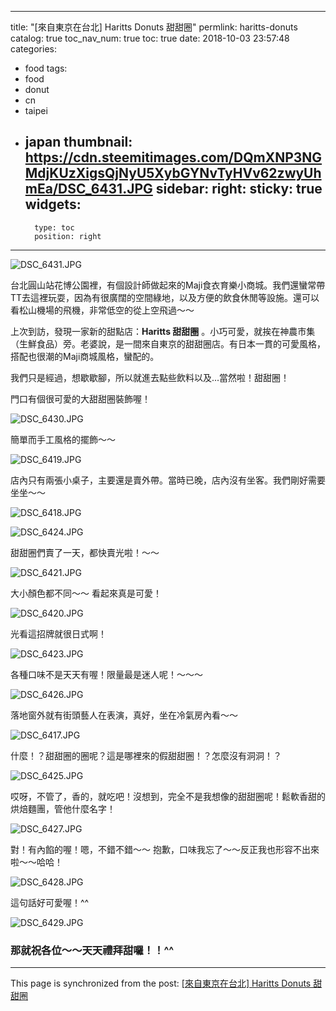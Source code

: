 
---
title: "[來自東京在台北] Haritts Donuts 甜甜圈"
permlink: haritts-donuts
catalog: true
toc_nav_num: true
toc: true
date: 2018-10-03 23:57:48
categories:
- food
tags:
- food
- donut
- cn
- taipei
- japan
thumbnail: https://cdn.steemitimages.com/DQmXNP3NGMdjKUzXigsQjNyU5XybGYNvTyHVv62zwyUhmEa/DSC_6431.JPG
sidebar:
    right:
        sticky: true
widgets:
    -
        type: toc
        position: right
---


![DSC_6431.JPG](https://cdn.steemitimages.com/DQmXNP3NGMdjKUzXigsQjNyU5XybGYNvTyHVv62zwyUhmEa/DSC_6431.JPG)

台北圓山站花博公園裡，有個設計師做起來的Maji食衣育樂小商城。我們還蠻常帶TT去這裡玩耍，因為有很廣闊的空間綠地，以及方便的飲食休閒等設施。還可以看松山機場的飛機，非常低空的從上空飛過～～

上次到訪，發現一家新的甜點店：**Haritts 甜甜圈** 。小巧可愛，就挨在神農市集（生鮮食品）旁。老婆說，是一間來自東京的甜甜圈店。有日本一貫的可愛風格，搭配也很潮的Maji商城風格，蠻配的。

我們只是經過，想歇歇腳，所以就進去點些飲料以及...當然啦！甜甜圈！

門口有個很可愛的大甜甜圈裝飾喔！

![DSC_6430.JPG](https://cdn.steemitimages.com/DQmaHp9QoCeDXFfkErXkB9wbjFMZQVp2Utn571rfhSnxtya/DSC_6430.JPG)

簡單而手工風格的擺飾～～

![DSC_6419.JPG](https://cdn.steemitimages.com/DQmasREQ6B574ACDjdLKzBhF2Qs7AZzWCJ6EMmhHjkujwpp/DSC_6419.JPG)

店內只有兩張小桌子，主要還是賣外帶。當時已晚，店內沒有坐客。我們剛好需要坐坐～～

![DSC_6418.JPG](https://cdn.steemitimages.com/DQmZKx9XZ5c9wBaDUxvQZzax8gcxEZZtx1N1KiN7is85A76/DSC_6418.JPG)

![DSC_6424.JPG](https://cdn.steemitimages.com/DQmNgjuApX8uMHm78P7ZakYBwpPTbX8Z9gbAp5w4RpCGYM7/DSC_6424.JPG)

甜甜圈們賣了一天，都快賣光啦！～～

![DSC_6421.JPG](https://cdn.steemitimages.com/DQmQs5NRPj19sc15bN4VFjmaa4WPKZAvy8fN6WBZ7Q9qG9J/DSC_6421.JPG)

大小顏色都不同～～ 看起來真是可愛！

![DSC_6420.JPG](https://cdn.steemitimages.com/DQmQEZj23FkjkLxa9Ae6Xrx9nH22PomAbhAcWtgKS94RiUQ/DSC_6420.JPG)

光看這招牌就很日式啊！

![DSC_6423.JPG](https://cdn.steemitimages.com/DQmRT9MPUKbiQSCjQqEtcqMyKbBK7CoUUJbERJGYRcTugP1/DSC_6423.JPG)

各種口味不是天天有喔！限量最是迷人呢！～～～

![DSC_6426.JPG](https://cdn.steemitimages.com/DQmWZi8UPoPb6vU643merk1CQpBRZnCn8T75oDbRZhnED6q/DSC_6426.JPG)

落地窗外就有街頭藝人在表演，真好，坐在冷氣房內看～～

![DSC_6417.JPG](https://cdn.steemitimages.com/DQmfMdBxzBRaD2FCrPgZg9VwNC2mJhjTfjsDGm2ddjghHwP/DSC_6417.JPG)

什麼！？甜甜圈的圈呢？這是哪裡來的假甜甜圈！？怎麼沒有洞洞！？

![DSC_6425.JPG](https://cdn.steemitimages.com/DQma5FAMt518rvqvYpL75VWEAqqQXnaic6TRzJB6rHVRXso/DSC_6425.JPG)

哎呀，不管了，香的，就吃吧！沒想到，完全不是我想像的甜甜圈呢！鬆軟香甜的烘焙麵團，管他什麼名字！

![DSC_6427.JPG](https://cdn.steemitimages.com/DQmdXsj464masicyriadFgdHvzoMvZAdQHRcasbpw8g6QMs/DSC_6427.JPG)

對！有內餡的喔！嗯，不錯不錯～～ 抱歉，口味我忘了～～反正我也形容不出來啦～～哈哈！

![DSC_6428.JPG](https://cdn.steemitimages.com/DQmVCjYazrheSrA3BhfRfsPx3bJtyu7QcWFH7AttdziCPFz/DSC_6428.JPG)

這句話好可愛喔！^^

![DSC_6429.JPG](https://cdn.steemitimages.com/DQmUhcsW8RQkiP6dCGmpsa8KmXPH8nZU5SpYiX78qEoseZa/DSC_6429.JPG)

### 那就祝各位～～天天禮拜甜囉！！^^


- - -

This page is synchronized from the post: [[來自東京在台北] Haritts Donuts 甜甜圈](https://steemit.com/@deanliu/haritts-donuts)
